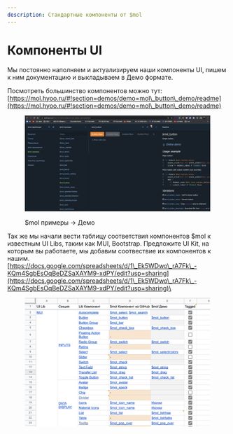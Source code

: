 ```yaml
---
description: Стандартные компоненты от $mol
---
```


# Компоненты UI

Мы постоянно наполняем и актуализируем наши компоненты UI, пишем к ним документацию и выкладываем в Демо формате.

Посмотреть большинство компонентов можно тут: [https://mol.hyoo.ru/#!section=demos/demo=mol\_button\_demo/readme](https://mol.hyoo.ru/#!section=demos/demo=mol\_button\_demo/readme)

<figure><img src="../.gitbook/assets/image (1) (3).png" alt=""><figcaption><p>$mol примеры -> Демо</p></figcaption></figure>

Так же мы начали вести таблицу соответствия компонентов $mol к известным UI Libs, таким как MUI, Bootstrap. Предложите UI Kit, на которым вы работаете, мы добавим соотвествие их компонентов к нашим. \
[https://docs.google.com/spreadsheets/d/1\_Ek5WDwo\_rA7Fk\_-KQm4SgbEsOqBeDZSaXAYM9-xdPY/edit?usp=sharing](https://docs.google.com/spreadsheets/d/1\_Ek5WDwo\_rA7Fk\_-KQm4SgbEsOqBeDZSaXAYM9-xdPY/edit?usp=sharing)\


<figure><img src="../.gitbook/assets/image (10).png" alt=""><figcaption></figcaption></figure>
